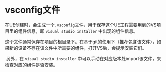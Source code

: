 # vsconfig文件

​	在UE创建时，会生成一个`.vsconfig`文件，用于保存这个UE工程需要用到的VS项目里的组件信息，即 `visual studio installer` 中出现的组件信息。

​	这个文件通常保存在项目的根目录下。在基于git的使用下（推荐包含该文件），如果新的设备不存在该文件中所需要的组件，打开VS后，会提示安装它们。

​	另外，在 `visual studio installer` 中可以手动在对应版本处import该文件，来检查对应的组件是否安装。